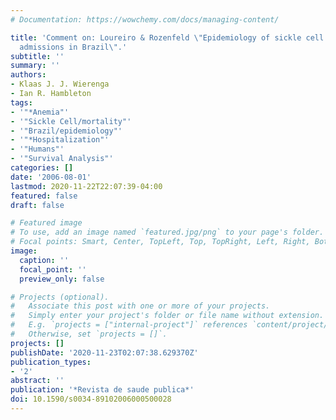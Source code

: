 ```yaml
---
# Documentation: https://wowchemy.com/docs/managing-content/

title: 'Comment on: Loureiro & Rozenfeld \"Epidemiology of sickle cell disease hospital
  admissions in Brazil\".'
subtitle: ''
summary: ''
authors:
- Klaas J. J. Wierenga
- Ian R. Hambleton
tags:
- '"*Anemia"'
- '"Sickle Cell/mortality"'
- '"Brazil/epidemiology"'
- '"*Hospitalization"'
- '"Humans"'
- '"Survival Analysis"'
categories: []
date: '2006-08-01'
lastmod: 2020-11-22T22:07:39-04:00
featured: false
draft: false

# Featured image
# To use, add an image named `featured.jpg/png` to your page's folder.
# Focal points: Smart, Center, TopLeft, Top, TopRight, Left, Right, BottomLeft, Bottom, BottomRight.
image:
  caption: ''
  focal_point: ''
  preview_only: false

# Projects (optional).
#   Associate this post with one or more of your projects.
#   Simply enter your project's folder or file name without extension.
#   E.g. `projects = ["internal-project"]` references `content/project/deep-learning/index.md`.
#   Otherwise, set `projects = []`.
projects: []
publishDate: '2020-11-23T02:07:38.629370Z'
publication_types:
- '2'
abstract: ''
publication: '*Revista de saude publica*'
doi: 10.1590/s0034-89102006000500028
---
```

